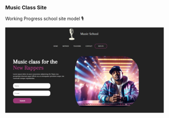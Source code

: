 ### Music Class Site

Working Progress school site model 🎙️

<img alt="image preview" src="img/image-preview-readme.png" >




